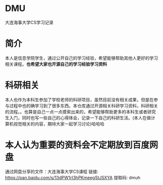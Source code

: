 # DMU
大连海事大学CS学习记录
# 简介
本人是信息学院学生，通过公开自己的学习经验，希望能够帮助其他人更好的学习相关课程。**也希望大家也开源自己的学习经验学习资料**
# 科研相关
本人也作为本科生参加了学校老师的科研项目，虽然目前没有相关成果，但是在参与过程中也的确学习到了很多东西。本仓库通过开源相关科研学习资料，科研相关的流程。。也算是自己一点一点摸索出来的，希望能够帮助更多的本科生或者研究生入门，同时也写一些自己的心得体会，记录一下自己的科研生活。(本人在做计算机视觉相关的内容，期待大家一起学习讨论)哈哈哈
# 本人认为重要的资料会不定期放到百度网盘
通过网盘分享的文件：大连海事大学CS课程
链接: https://pan.baidu.com/s/13dPW1rI3hPKmeegStJSXYA 提取码: dmuh